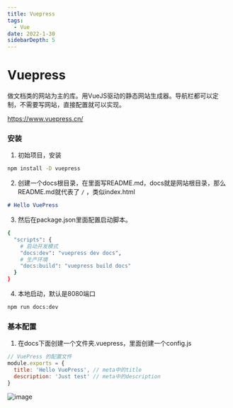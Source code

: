 ```yaml
---
title: Vuepress
tags:
  - Vue
date: 2022-1-30
sidebarDepth: 5
---
```


# Vuepress

做文档类的网站为主的库。用VueJS驱动的静态网站生成器。导航栏都可以定制，不需要写网站，直接配置就可以实现。

https://www.vuepress.cn/

### 安装
1.  初始项目，安装

```bash
npm install -D vuepress
```

2.  创建一个docs根目录，在里面写README.md，docs就是网站根目录，那么README.md就代表了 `/` ，类似index.html

```md
# Hello VuePress
```

3.  然后在package.json里面配置启动脚本。

```bash
{
  "scripts": {
    # 启动开发模式
    "docs:dev": "vuepress dev docs",
    # 生产环境
    "docs:build": "vuepress build docs"
  }
}
```

4. 本地启动，默认是8080端口

```bash
npm run docs:dev
```

### 基本配置

1. 在docs下面创建一个文件夹.vuepress，里面创建一个config.js
```js
// VuePress 的配置文件
module.exports = {
  title: 'Hello VuePress', // meta中的title
  description: 'Just test' // meta中的description
}
```

![image](/assets/images/vue/vuepress/vuepress1.png)
